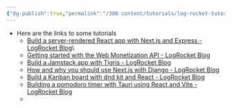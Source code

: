 ```yaml
---
{"dg-publish":true,"permalink":"/300-content/tutorials/log-rocket-tutorials/"}
---
```


- Here are the links to some tutorials
    - [Build a server-rendered React app with Next.js and Express - LogRocket Blog](https://blog.logrocket.com/build-server-rendered-react-app-next-express/)\
    - [Getting started with the Web Monetization API - LogRocket Blog](https://blog.logrocket.com/getting-started-web-monetization-api/)
    - [Build a Jamstack app with Tigris - LogRocket Blog](https://blog.logrocket.com/build-jamstack-app-tigris/)
    - [How and why you should use Next.js with Django - LogRocket Blog](https://blog.logrocket.com/how-and-why-you-should-use-next-js-django/)
    - [Build a Kanban board with dnd kit and React - LogRocket Blog](https://blog.logrocket.com/build-kanban-board-dnd-kit-react/)
    - [Building a pomodoro timer with Tauri using React and Vite - LogRocket Blog](https://blog.logrocket.com/build-pomodoro-timer-tauri-using-react-and-vite/)
    - 
